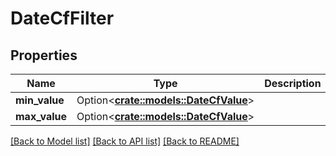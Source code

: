 # DateCfFilter

## Properties

Name | Type | Description | Notes
------------ | ------------- | ------------- | -------------
**min_value** | Option<[**crate::models::DateCfValue**](DateCFValue.md)> |  | [optional]
**max_value** | Option<[**crate::models::DateCfValue**](DateCFValue.md)> |  | [optional]

[[Back to Model list]](../README.md#documentation-for-models) [[Back to API list]](../README.md#documentation-for-api-endpoints) [[Back to README]](../README.md)


